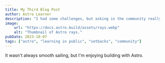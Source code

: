 ```yaml
---
title: My Third Blog Post
author: Astro Learner
description: "I had some challenges, but asking in the community really helped!"
image:
    url: "https://docs.astro.build/assets/rays.webp"
    alt: "Thumbnail of Astro rays."
pubDate: 2023-10-07
tags: ["astro", "learning in public", "setbacks", "community"]
---
```

It wasn't always smooth sailing, but I'm enjoying building with Astro.